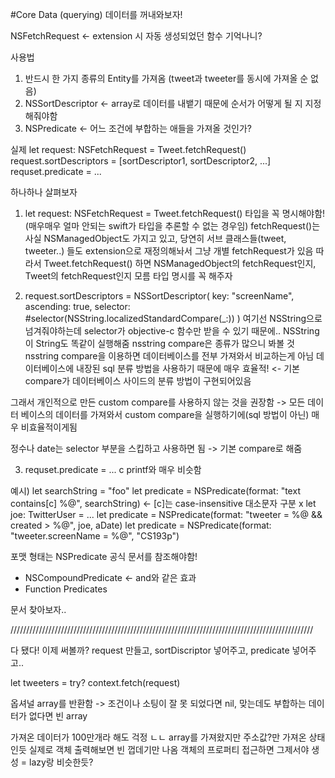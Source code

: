 #Core Data (querying)
데이터를 꺼내와보자!

NSFetchRequest
<- extension 시 자동 생성되었던 함수 기억나니?


사용법
1. 반드시 한 가지 종류의 Entity를 가져옴
(tweet과 tweeter를 동시에 가져올 순 없음)
2. NSSortDescriptor <- array로 데이터를 내뱉기 때문에 순서가 어떻게 될 지 지정해줘야함
3. NSPredicate <- 어느 조건에 부합하는 애들을 가져올 것인가?


실제
let request: NSFetchRequest<Tweet> = Tweet.fetchRequest()
request.sortDescriptors = [sortDescriptor1, sortDescriptor2, ...]
requset.predicate = ...


하나하나 살펴보자
1.  let request: NSFetchRequest<Tweet> = Tweet.fetchRequest()
타입을 꼭 명시해야함! (매우매우 얼마 안되는 swift가 타입을 추론할 수 없는 경우임)
fetchRequest()는 사실 NSManagedObject도 가지고 있고, 당연히 서브 클래스들(tweet, tweeter..) 들도 extension으로 재정의해놔서 그냥 개별 fetchRequest가 있음
따라서 Tweet.fetchRequest() 하면 NSManagedObject의 fetchRequest인지, Tweet의 fetchRequest인지 모름
타입 명시를 꼭 해주자

2.  request.sortDescriptors = NSSortDescriptor(
    key: "screenName", ascending: true,
    selector: #selector(NSString.localizedStandardCompare(_:))
)
여기선 NSString으로 넘겨줘야하는데 selector가 objective-c 함수만 받을 수 있기 때문에..
NSString이 String도 똑같이 실행해줌
nsstring compare은 종류가 많으니 봐볼 것
nsstring compare을 이용하면 데이터베이스를 전부 가져와서 비교하는게 아님
데이터베이스에 내장된 sql 분류 방법을 사용하기 때문에 매우 효율적! <- 기본 compare가 데이터베이스 사이드의 분류 방법이 구현되어있음

그래서 개인적으로 만든 custom compare를 사용하지 않는 것을 권장함
-> 모든 데이터 베이스의 데이터를 가져와서 custom compare을 실행하기에(sql 방법이 아닌) 매우 비효율적이게됨

정수나 date는 selector 부분을 스킵하고 사용하면 됨 -> 기본 compare로 해줌

3. requset.predicate = ...
c printf와 매우 비슷함

예시)
let searchString = "foo"
let predicate = NSPredicate(format: "text contains[c] %@", searchString)       <-     [c]는 case-insensitive 대소문자 구분 x
let joe: TwitterUser = ...
let predicate = NSPredicate(format: "tweeter = %@ && created > %@", joe, aDate)
let predicate = NSPredicate(format: "tweeter.screenName = %@", "CS193p")

포맷 형태는 NSPredicate 공식 문서를 참조해야함!

* NSCompoundPredicate <- and와 같은 효과
* Function Predicates 

문서 찾아보자..

////////////////////////////////////////////////////////////////////////////////////////////////

다 됐다! 이제 써볼까?
request 만들고, sortDiscriptor 넣어주고, predicate 넣어주고..

let tweeters = try? context.fetch(request)

옵셔널 array를 반환함 -> 조건이나 소팅이 잘 못 되었다면 nil, 맞는데도 부합하는 데이터가 없다면 빈 array

가져온 데이터가 100만개라 해도 걱정 ㄴㄴ
array를 가져왔지만 주소값?만 가져온 상태인듯
실제로 객체 출력해보면 빈 껍데기만 나옴
객체의 프로퍼티 접근하면 그제서야 생성 = lazy랑 비슷한듯?


